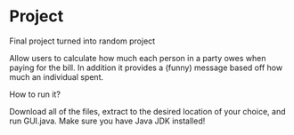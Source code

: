 # Project

Final project turned into random project

Allow users to calculate how much each person in a party owes when paying for the bill. In addition it provides a (funny) message based off how much an individual spent.

How to run it?

Download all of the files, extract to the desired location of your choice, and run GUI.java. Make sure you have Java JDK installed!
